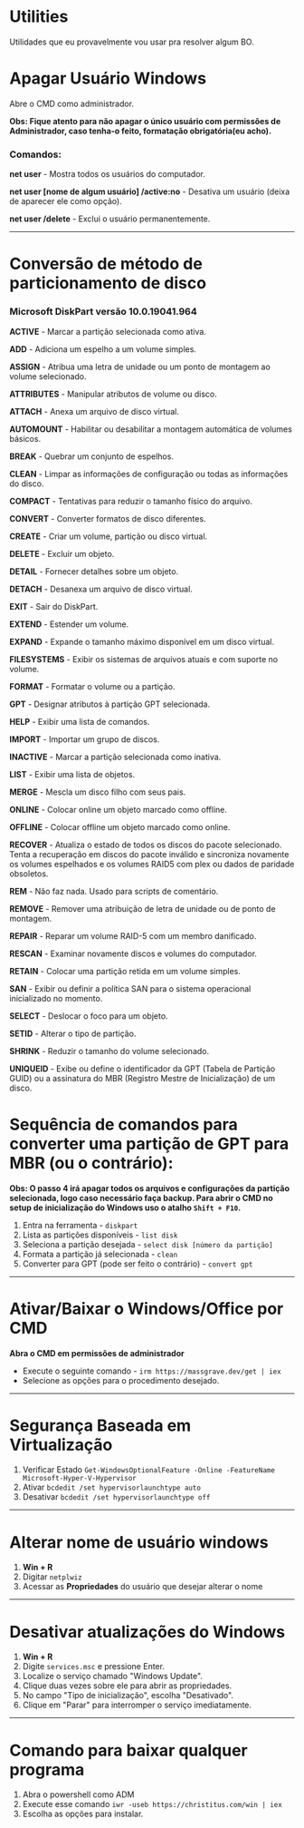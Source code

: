 # Utilities
Utilidades que eu provavelmente vou usar  pra resolver algum BO.

# Apagar Usuário Windows
Abre o CMD como administrador.

**Obs: Fique atento para não apagar o único usuário com permissões de Administrador, caso tenha-o feito, formatação obrigatória(eu acho).**

### Comandos:

**net user** - Mostra todos os usuários do computador.

**net user [nome de algum usuário] /active:no** - Desativa um usuário (deixa de aparecer ele como opção).

**net user /delete** - Exclui o usuário permanentemente.

<hr>

# Conversão de método de particionamento de disco

### Microsoft DiskPart versão 10.0.19041.964

**ACTIVE** - Marcar a partição selecionada como ativa.

**ADD** - Adiciona um espelho a um volume simples.

**ASSIGN** - Atribua uma letra de unidade ou um ponto de montagem ao volume selecionado.

**ATTRIBUTES** - Manipular atributos de volume ou disco.

**ATTACH** - Anexa um arquivo de disco virtual.

**AUTOMOUNT** - Habilitar ou desabilitar a montagem automática de volumes básicos.

**BREAK** - Quebrar um conjunto de espelhos.

**CLEAN** - Limpar as informações de configuração ou todas as informações do disco.

**COMPACT** - Tentativas para reduzir o tamanho físico do arquivo.

**CONVERT** - Converter formatos de disco diferentes.

**CREATE** - Criar um volume, partição ou disco virtual.

**DELETE** - Excluir um objeto.

**DETAIL** - Fornecer detalhes sobre um objeto.

**DETACH** - Desanexa um arquivo de disco virtual.

**EXIT** - Sair do DiskPart.

**EXTEND** - Estender um volume.

**EXPAND** - Expande o tamanho máximo disponível em um disco virtual.

**FILESYSTEMS** - Exibir os sistemas de arquivos atuais e com suporte no volume.

**FORMAT** - Formatar o volume ou a partição.

**GPT** - Designar atributos à partição GPT selecionada.

**HELP** - Exibir uma lista de comandos.

**IMPORT** - Importar um grupo de discos.

**INACTIVE** - Marcar a partição selecionada como inativa.

**LIST** - Exibir uma lista de objetos.

**MERGE** - Mescla um disco filho com seus pais.

**ONLINE** - Colocar online um objeto marcado como offline.

**OFFLINE** - Colocar offline um objeto marcado como online.

**RECOVER** - Atualiza o estado de todos os discos do pacote selecionado. Tenta a recuperação em discos do pacote inválido e sincroniza novamente os volumes espelhados e os volumes RAID5 com plex ou dados de paridade obsoletos.

**REM** - Não faz nada. Usado para scripts de comentário.

**REMOVE** - Remover uma atribuição de letra de unidade ou de ponto de montagem.

**REPAIR** - Reparar um volume RAID-5 com um membro danificado.

**RESCAN** - Examinar novamente discos e volumes do computador.

**RETAIN** - Colocar uma partição retida em um volume simples.

**SAN** - Exibir ou definir a política SAN para o sistema operacional inicializado no momento.

**SELECT** - Deslocar o foco para um objeto.

**SETID** - Alterar o tipo de partição.

**SHRINK** - Reduzir o tamanho do volume selecionado.

**UNIQUEID** - Exibe ou define o identificador da GPT (Tabela de Partição GUID) ou a assinatura do MBR (Registro Mestre de Inicialização) de um disco.



# Sequência de comandos para converter uma partição de GPT para MBR (ou o contrário):

**Obs: O passo 4 irá apagar todos os arquivos e configurações da partição selecionada, logo caso necessário faça backup.
Para abrir o CMD no setup de inicialização do Windows uso o atalho `Shift + F10`.**

1. Entra na ferramenta - `diskpart`
2. Lista as partições disponíveis - `list disk`
3. Seleciona a partição desejada - `select disk [número da partição]`
4. Formata a partição já selecionada - `clean`
5. Converter para GPT (pode ser feito o contrário) - `convert gpt`

<hr>

# Ativar/Baixar o Windows/Office por CMD
**Abra o CMD em permissões de administrador**
- Execute o seguinte comando -  `irm https://massgrave.dev/get | iex`
- Selecione as opções para o procedimento desejado.

<hr>

#  Segurança Baseada em Virtualização
1. Verificar Estado
  `Get-WindowsOptionalFeature -Online -FeatureName Microsoft-Hyper-V-Hypervisor`
2. Ativar
  `bcdedit /set hypervisorlaunchtype auto`
3. Desativar
  `bcdedit /set hypervisorlaunchtype off`

<hr>

# Alterar nome de usuário windows

1. **Win + R**
2. Digitar `netplwiz`
3. Acessar as **Propriedades** do usuário que desejar alterar o nome

<hr>

# Desativar atualizações do Windows

1. **Win + R**
2. Digite `services.msc` e pressione Enter.
3. Localize o serviço chamado "Windows Update".
4. Clique duas vezes sobre ele para abrir as propriedades.
5. No campo "Tipo de inicialização", escolha "Desativado".
6. Clique em "Parar" para interromper o serviço imediatamente.

<hr>

# Comando para baixar qualquer programa
1. Abra o powershell como ADM
2. Execute esse comando `iwr -useb https://christitus.com/win | iex`
3. Escolha as opções para instalar.

